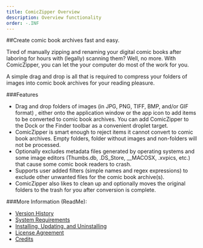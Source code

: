 ```yaml
---
title: ComicZipper Overview
description: Overview functionality
order: -.INF
---
```


##Create comic book archives fast and easy.

Tired of manually zipping and renaming your digital comic books after laboring for hours with (legally) scanning them? Well, no more. With ComicZipper, you can let the your computer do most of the work for you.

A simple drag and drop is all that is required to compress your folders of images into comic book archives for your reading pleasure.

###Features

* Drag and drop folders of images (in JPG, PNG, TIFF, BMP, and/or GIF format) , either onto the application window or the app icon to add items to be converted to comic book archives. You can add ComicZipper to the Dock or the Finder toolbar as a convenient droplet target.
* ComicZipper is smart enough to reject items it cannot convert to comic book archives. Empty folders, folder without images and non-folders will not be processed.
* Optionally excludes metadata files generated by operating systems and some image editors (Thumbs.db, .DS_Store, __MACOSX, .xvpics, etc.) that cause some comic book readers to crash.
* Supports user added filters (simple names and regex expressions) to exclude other unwanted files for the comic book archive(s).
* ComicZipper also likes to clean up and optionally moves the original folders to the trash for you after conversion is complete.

###More Information (ReadMe):

- [Version History](readme-versions.html)
- [System Requirements](readme-sysreq.html)
- [Installing, Updating, and Uninstalling](readme-install.html)
- [License Agreement](readme-license.html)
- [Credits](readme-credits.html)